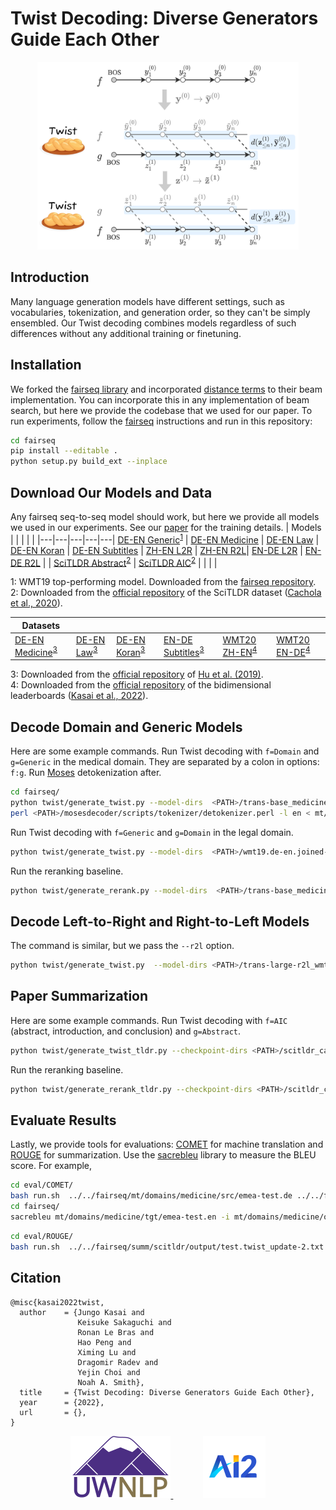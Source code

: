 # Twist Decoding: Diverse Generators Guide Each Other

<p align="center">
<img src="https://github.com/jungokasai/twist_decoding/blob/main/figs/twist_decoding.png" height="300" alt="twist_decoding">
</p>

## Introduction
Many language generation models have different settings, such as vocabularies, tokenization, and generation order, so they can't be simply ensembled. Our Twist decoding combines models regardless of such differences without any additional training or finetuning.

## Installation
We forked the [fairseq library](https://github.com/pytorch/fairseq) and incorporated [distance terms](https://github.com/jungokasai/twist_decoding/blob/main/fairseq/fairseq/sequence_twist_generator.py#L236) to their beam implementation.
You can incorporate this in any implementation of beam search, but here we provide the codebase that we used for our paper.
To run experiments, follow the [fairseq](https://github.com/pytorch/fairseq) instructions and run in this repository:
```bash
cd fairseq
pip install --editable .
python setup.py build_ext --inplace
```
## Download Our Models and Data
Any fairseq seq-to-seq model should work, but here we provide all models we used in our experiments. See our [paper]() for the training details.
| Models | | | | |
|---|---|---|---|---|
[DE-EN Generic](https://arkdata.cs.washington.edu/twist/domains/wmt19.de-en.joined-dict.tar.gz)<sup>[1](#footnote1)</sup> | [DE-EN Medicine](https://arkdata.cs.washington.edu/twist/domains/trans-base_medicine-de-en.tar.gz) | [DE-EN Law](https://arkdata.cs.washington.edu/twist/domains/trans-base_law-de-en.tar.gz) | [DE-EN Koran](https://arkdata.cs.washington.edu/twist/domains/trans-base_koran-de-en.tar.gz)  | [DE-EN Subtitles](https://arkdata.cs.washington.edu/twist/domains/trans-base_subtitles-de-en.tar.gz) |
[ZH-EN L2R](https://arkdata.cs.washington.edu/twist/l2r-r2l/trans-large-l2r_wmt20-zh-en.tar.gz) | [ZH-EN R2L](https://arkdata.cs.washington.edu/twist/l2r-r2l/trans-large-r2l_wmt20-zh-en.tar.gz)| [EN-DE L2R](https://arkdata.cs.washington.edu/twist/l2r-r2l/trans-large-l2r_wmt20-en-de.tar.gz) | [EN-DE R2L](https://arkdata.cs.washington.edu/twist/l2r-r2l/trans-large-r2l_wmt20-en-de.tar.gz) | |
[SciTLDR Abstract](https://arkdata.cs.washington.edu/twist/scitldr/scitldr_bart.tldr-ao.tar.gz)<sup>[2](#footnote2)</sup> | [SciTLDR AIC](https://arkdata.cs.washington.edu/twist/scitldr/scitldr_catts-xsum.tldr-aic.tar.gz)<sup>[2](#footnote2)</sup>  | | | |

<a name="footnote1">1</a>: WMT19 top-performing model. Downloaded from the [fairseq repository](https://github.com/pytorch/fairseq/tree/main/examples/wmt19).</br>
<a name="footnote2">2</a>: Downloaded from the [official repository](https://github.com/allenai/scitldr) of the SciTLDR dataset ([Cachola et al., 2020](https://arxiv.org/abs/2004.15011)).


| Datasets | | | | | |
|---|---|---|---|---|---|
[DE-EN Medicine](https://arkdata.cs.washington.edu/twist/domains/medicine-de-en_data.tar.gz)<sup>[3](#footnote3)</sup> | [DE-EN Law](https://arkdata.cs.washington.edu/twist/domains/law-de-en_data.tar.gz)<sup>[3](#footnote3)</sup> | [DE-EN Koran](https://arkdata.cs.washington.edu/twist/domains/koran-de-en_data.tar.gz)<sup>[3](#footnote3)</sup> | [EN-DE Subtitles](https://arkdata.cs.washington.edu/twist/domains/subtitles-de-en_data.tar.gz)<sup>[3](#footnote3)</sup> | [WMT20 ZH-EN](https://arkdata.cs.washington.edu/billboard/wmt20-zh-en/data/wmt20-zh-en_bpe32k.tar.gz)<sup>[4](#footnote4)</sup> | [WMT20 EN-DE](https://arkdata.cs.washington.edu/billboard/wmt20-en-de/data/wmt20-en-de_bpe32k.tar.gz)<sup>[4](#footnote4)</sup> |

<a name="footnote3">3</a>:  Downloaded from the [official repository](https://github.com/JunjieHu/dali) of [Hu et al. (2019)](https://arxiv.org/abs/1906.00376).</br>
<a name="footnote4">4</a>:  Downloaded from the [official repository](https://github.com/jungokasai/billboard/tree/master/baselines) of the bidimensional leaderboards ([Kasai et al., 2022](https://arxiv.org/abs/2112.04139)).

## Decode Domain and Generic Models
Here are some example commands.
Run Twist decoding with `f=Domain` and `g=Generic` in the medical domain.
They are separated by a colon in options: `f:g`.
Run [Moses](https://github.com/moses-smt/mosesdecoder) detokenization after.
```bash
cd fairseq/
python twist/generate_twist.py --model-dirs  <PATH>/trans-base_medicine-de-en/:<PATH>/wmt19.de-en.joined-dict/ --model-names model.pt:model.pt --out-file mt/domains/medicine/output/test.twist --r2l 0:0 --src-lang de --tgt-lang en --in-file mt/domains/medicine/src/emea-test.tok.de --batch-size 20 --max-updates 3 --lmd-g 0.3 --lmd-f 0.1
perl <PATH>/mosesdecoder/scripts/tokenizer/detokenizer.perl -l en < mt/domains/medicine/output/test.twist_update-2.out > mt/domains/medicine/output/test.twist_update-2.txt
```
Run Twist decoding with `f=Generic` and `g=Domain` in the legal domain.
```bash
python twist/generate_twist.py --model-dirs  <PATH>/wmt19.de-en.joined-dict/:<PATH>/trans-base_law-de-en/ --model-names model.pt:model.pt --out-file mt/domains/law/output/test.twist --r2l 0:0 --src-lang de --tgt-lang en --in-file mt/domains/law/src/acquis-test.tok.de --batch-size 20 --max-updates 3 --lmd-g 3.0 --lmd-f 0.1
```
Run the reranking baseline.
```bash
python twist/generate_rerank.py --model-dirs  <PATH>/trans-base_medicine-de-en/:<PATH>/wmt19.de-en.joined-dict/ --model-names model.pt:model.pt --out-file mt/domains/medicine/output/test.rerank.out --r2l 0:0 --src-lang de --tgt-lang en --in-file mt/domains/medicine/src/emea-test.tok.de --batch-size 20
```
## Decode Left-to-Right and Right-to-Left Models 
The command is similar, but we pass the `--r2l` option.
```bash
python twist/generate_twist.py  --model-dirs <PATH>/trans-large-r2l_wmt20-zh-en/:<PATH>/trans-large-l2r_wmt20-zh-en/ --model-names model.pt:model.pt --out-file mt/wmt/zh-en/output/test.twist --r2l 1:0 --src-lang zh --tgt-lang en --in-file mt/wmt/zh-en/src/newstest2020.zh-en.src.tok.zh --max-updates 3 --lmd-g 3.0 --lmd-f 0.1 --batch-size 20
```

## Paper Summarization
Here are some example commands.
Run Twist decoding with `f=AIC` (abstract, introduction, and conclusion) and `g=Abstract`. 
```bash
python twist/generate_twist_tldr.py --checkpoint-dirs <PATH>/scitldr_catts-xsum.tldr-aic/:<PATH>/scitldr_bart.tldr-ao/ --data-dirs summ/scitldr/SciTLDR-AIC/ctrl:summ/scitldr/SciTLDR-A/ctrl --checkpoint-files scitldr_catts-xsum.tldr-aic.pt:scitldr_bart.tldr-ao.pt --max-updates 3 --batch-size 1 --split test --beam 5 --lmd-g 3.0 --lmd-f 0.3 --batch-size 1 --out-file summ/scitldr/output/test.twist
```
Run the reranking baseline.
```bash
python twist/generate_rerank_tldr.py --checkpoint-dirs <PATH>/scitldr_catts-xsum.tldr-aic/:<PATH>/scitldr_bart.tldr-ao --data-dirs summ/scitldr/SciTLDR-AIC/ctrl:summ/scitldr/SciTLDR-A/ctrl --checkpoint-files scitldr_catts-xsum.tldr-aic.pt:scitldr_bart.tldr-ao.pt --batch-size 1 --split test --beam 5 --batch-size 1 --out-file summ/scitldr/output/test.rerank.txt
```

## Evaluate Results
Lastly, we provide tools for evaluations: [COMET](https://aclanthology.org/2020.wmt-1.101/) for machine translation and [ROUGE](https://aclanthology.org/W04-1013/) for summarization.
Use the [sacrebleu](https://github.com/mjpost/sacrebleu) library to measure the BLEU score.
For example,
```bash
cd eval/COMET/
bash run.sh  ../../fairseq/mt/domains/medicine/src/emea-test.de ../../fairseq/mt/domains/medicine/output/test.twist_update-2.txt ../../fairseq/mt/domains/medicine/tgt/emea-test.en.jsonl ../../fairseq/mt/domains/medicine/output/test.twist_update-2.comet
cd fairseq/
sacrebleu mt/domains/medicine/tgt/emea-test.en -i mt/domains/medicine/output/test.twist_update-2.txt -m bleu -b -w 4 -l de-en
```
```bash
cd eval/ROUGE/
bash run.sh  ../../fairseq/summ/scitldr/output/test.twist_update-2.txt  ../../fairseq/summ/scitldr/output/test.twist_update-2.txt    ../../fairseq/summ/scitldr/tgt/test_refs.jsonl   ../../fairseq/summ/scitldr/output/test.twist_update-2.rougeL rougeL
```

## Citation
```
@misc{kasai2022twist,
  author    = {Jungo Kasai and
               Keisuke Sakaguchi and
               Ronan Le Bras and
               Hao Peng and
               Ximing Lu and
               Dragomir Radev and
               Yejin Choi and
               Noah A. Smith},
  title     = {Twist Decoding: Diverse Generators Guide Each Other},
  year      = {2022},
  url       = {},
}
```
<p align="center">
<a href="https://www.cs.washington.edu/research/nlp">
<img src="https://github.com/jungokasai/THumB/blob/master/figs/uwnlp_logo.png" height="100" alt="UWNLP Logo">
</a>
&nbsp;&nbsp;&nbsp;&nbsp;&nbsp;&nbsp;&nbsp;&nbsp;&nbsp;&nbsp;&nbsp;
<a href="https://allenai.org/">
<img src="https://github.com/jungokasai/THumB/blob/master/figs/ai2_logo.png" height="100" alt="AI2 Logo" style="padding-right:160">
</a>
</p>
